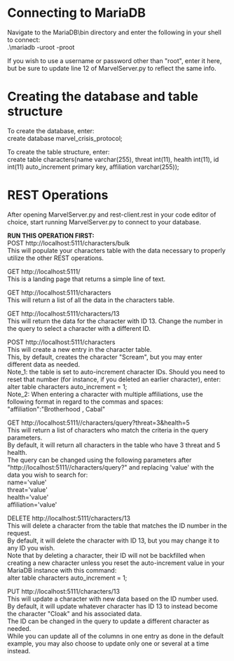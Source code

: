 # Connecting to MariaDB  
Navigate to the MariaDB\bin directory and enter the following in your shell to connect:  
.\mariadb -uroot -proot  

If you wish to use a username or password other than "root", enter it here, but be sure to update line 12 of MarvelServer.py to reflect the same info.  


# Creating the database and table structure  
To create the database, enter:  
create database marvel_crisis_protocol;  

To create the table structure, enter:  
create table characters(name varchar(255), threat int(11), health int(11), id int(11) auto_increment primary key, affiliation varchar(255));  


# REST Operations  

After opening MarvelServer.py and rest-client.rest in your code editor of choice, start running MarvelServer.py to connect to your database.  

<b>RUN THIS OPERATION FIRST:</b>    
POST http://localhost:5111/characters/bulk    
This will populate your characters table with the data necessary to properly utilize the other REST operations.     

 
GET http://localhost:5111/    
This is a landing page that returns a simple line of text.  


GET http://localhost:5111/characters    
This will return a list of all the data in the characters table.  


GET http://localhost:5111/characters/13    
This will return the data for the character with ID 13. Change the number in the query to select a character with a different ID.  


POST http://localhost:5111/characters    
This will create a new entry in the character table.   
This, by default, creates the character "Scream", but you may enter different data as needed.  
Note_1: the table is set to auto-increment character IDs. Should you need to reset that number (for instance, if you deleted an earlier character), enter:  
alter table characters auto_increment = 1;  
Note_2: When entering a character with multiple affiliations, use the following format in regard to the commas and spaces:  
"affiliation":"Brotherhood , Cabal"   


GET http://localhost:5111//characters/query?threat=3&health=5  
This will return a list of characters who match the criteria in the query parameters.   
By default, it will return all characters in the table who have 3 threat and 5 health.   
The query can be changed using the following parameters after "http://localhost:5111//characters/query?" and replacing 'value' with the data you wish to search for:  
name='value'  
threat='value'  
health='value'  
affiliation='value'  


DELETE http://localhost:5111/characters/13  
This will delete a character from the table that matches the ID number in the request.   
By default, it will delete the character with ID 13, but you may change it to any ID you wish.  
Note that by deleting a character, their ID will not be backfilled when creating a new character unless you reset the auto-increment value in your MariaDB instance with this command:  
alter table characters auto_increment = 1;  


PUT http://localhost:5111/characters/13  
This will update a character with new data based on the ID number used.  
By default, it will update whatever character has ID 13 to instead become the character "Cloak" and his associated data.   
The ID can be changed in the query to update a different character as needed.  
While you can update all of the columns in one entry as done in the default example, you may also choose to update only one or several at a time instead.  


